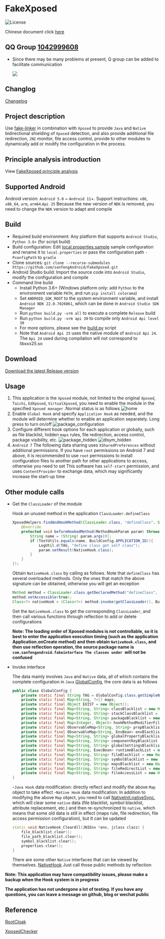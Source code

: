 # FakeXposed
![License](https://img.shields.io/badge/License-Apache2-blue)

Chinese document click [here](README_CN.md)

## QQ Group [1042999608](https://jq.qq.com/?_wv=1027&k=T2uqtjjE)
- Since there may be many problems at present, Q group can be added to facilitate communication

    ![](https://cdn.jsdelivr.net/gh/sanfengAndroid/sanfengAndroid.github.io@main/images/qq_group.jpg)

## Changlog
[Changelog](docs/en/app_changes.md)

## Project description
Use [fake-linker](https://github.com/sanfengAndroid/fake-linker) in combination with `Xposed` to provide `Java` and `Native` bidirectional shielding of `Xposed` detection, and also provide additional file redirection, `JNI` monitor, file access control, provide to other modules to dynamically add or modify the configuration in the process. 

## Principle analysis introduction
View [FakeXposed principle analysis](https://sanfengandroid.github.io/2021/02/20/fakexposed-principle-analyze/) 

## Supported Android
Android version: `Android 5.0` ~ `Android 11`+. Support instructions: `x86`, `x86_64`, `arm`, `arm64`.`Api 25` Because the new version of `NDK` is removed, you need to change the `NDK` version to adapt and compile 

## Build
- Required build environment: Any platform that supports `Android Studio`, `Python 3.6+` (for script build) 
- Build configuration: Edit [local.properties.sample](local.properties.sample) sample configuration and rename it to `local.properties` or pass the configuration path `-PconfigPath` to `gradle` 
- Clone sources: `git clone --recurse-submodules https://github.com/sanfengAndroid/FakeXposed.git`
- Android Studio build: Import the source code into `Android Studio`, modify the configuration and compile
- Command line build
  - Install Python 3.6+ (Windows platform only: add `Python` to the environment variable `PATH`, and run `pip install colorama`) 
  - Set `ANDROID_SDK_ROOT` to the system environment variable, and install `Android NDK 22.0.7026061`, which can be done in `Android Studio SDK Manager`
  - Run `python build.py -vrm all` to execute a complete `Release` build 
  - Run `python build.py -vrm api 30` to compile only `Android Api level 30`
  - For more options, please see the [build.py](build.py) script
  - Note that `Android Api 25` uses the native module of `Android Api 24`. The `Api 24` used during compilation will not correspond to libxxx25.so

## Download
[Download the latest Release version](https://github.com/sanfengAndroid/FakeXposed/releases/latest)

## Usage
1. This application is the `Xposed` module, not limited to the original `Xposed`, `Taichi`, `EdXposed`, `VirtualXposed`, you need to enable the module in the specified `Xposed manager` .Normal status is as follows ![home](capture/en/home.png)
2. Enable `Global Hook` and specify `Application Hook` as needed, and the module will determine whether to enable an application separately. Long press to turn on/off ![package_configuration](capture/en/package_configuration.png)
3. Configure different hook options for each application or globally, such as file blacklist, hidden `maps` rules, file redirection, access control, package visibility, etc. ![package_hidden](capture/en/package_hidden.png) ![dlsym_hidden](capture/en/dlsym_hidden.png)
4. `Android 7` The following data sharing uses `XSharedPreferences` without additional permissions. If you have `root` permissions on Android 7 and above, it is recommended to use `root` permissions to install configuration files to another path for other applications to access, otherwise you need to set This software has `self-start` permission, and uses `ContentProvider` to exchange data, which may significantly increase the start-up time 

## Other module calls
- Get the `ClassLoader` of the module

    Hook an unused method in the application `ClassLoader.defineClass`
    ```Java
    XposedHelpers.findAndHookMethod(ClassLoader.class, "defineClass", String.class, byte[].class, int.class, int.class, new XC_MethodHook() {
        @Override
        protected void beforeHookedMethod(MethodHookParam param) throws Throwable {
            String name = (String) param.args[0];
            if (TextUtils.equals(name, BuildConfig.APPLICATION_ID)){
                LogUtil.d(TAG, "define class get self class");
                param.setResult(NativeHook.class);
            }
        }
    });
    ```
    Obtain `NativeHook.class` by calling as follows. Note that `defineClass` has several overloaded methods. Only the ones that match the above signature can be obtained, otherwise you will get an exception
    ```Java
    Method method = ClassLoader.class.getDeclaredMethod("defineClass", String.class, byte[].class, int.class, int.class);
    method.setAccessible(true);
    Class<?> nativeHook = (Class<?>) method.invoke(getClassLoader(), BuildConfig.APPLICATION_ID, null, 0, 0);
    ```
    Get the `NativeHook.class` to get the corresponding `ClassLoader`, and then call various functions through reflection to add or delete configurations

    **Note: The loading order of Xposed modules is not controllable, so it is best to enter the application execution timing (such as the application Application.onCreate method) and then obtain `NativeHook.class`, and then use reflection operation, the source package name is `com.sanfengandroid.fakeinterface The classes under `will not be confused**
- Invoke interface

    The data mainly involves `Java` and `Native` data, all of which contains the complete configuration in `Java` [GlobalConfig](app/src/main/java/com/sanfengandroid/fakeinterface/GlobalConfig.java), the core data is as follows
    ```Java
    public class GlobalConfig {
        private static final String TAG = GlobalConfig.class.getSimpleName();
        private static final Map<String, ?>[] maps;
        private static final Object EXIST = new Object();
        private static final Map<String, String> classBlacklist = new HashMap<>();
        private static final Map<String, String> stackClassBlacklist = new HashMap<>();
        private static final Map<String, String> packageBlacklist = new HashMap<>();
        private static final Map<Integer, Object> hookMethodModifierFilter = new HashMap<>();
        private static final ObservableMap<String, String> propBlacklist = new ObservableMap<>();
        private static final ObservableMap<String, EnvBean> envBlacklist = new ObservableMap<>();
        private static final Map<String, String> globalPropertyBlacklist = new HashMap<>();
        private static final Map<String, String> componentKeyBlacklist = new HashMap<>();
        private static final Map<String, String> globalSettingsBlacklist = new HashMap<>();
        private static final Map<String, ExecBean> runtimeBlackList = new HashMap<>();
        private static final Map<String, String> fileBlacklist = new HashMap<>();
        private static final Map<String, String> symbolBlacklist = new HashMap<>();
        private static final Map<String, String> mapsBlacklist = new HashMap<>();
        private static final Map<String, String> fileRedirectList = new HashMap<>();
        private static final Map<String, String> fileAccessList = new HashMap<>();
    }
    ```
    -`Java Hook` data modification: directly reflect and modify the above `Map` object to take effect
    -`Native Hook` data modification: In addition to modifying the above `Map` object, you need to call [NativeInit.nativeSync](app/src/main/java/com/sanfengandroid/fakeinterface/NativeInit.java#nativeSync), which will clear some `native` data (file blacklist, symbol blacklist, attribute replacement, etc.) and then re-synchronized to `native`, which means that some old data is still in effect (maps rule, file redirection, file access permission configuration), but It can be updated
    ```cpp
    static void NativeHook_ClearAll(JNIEnv *env, jclass clazz) {
        file_blacklist.clear();
        file_path_blacklist.clear();
        symbol_blacklist.clear();
        properties.clear();
    }
    ```
    There are some other `Native` interfaces that can be viewed by themselves. [NativeHook](app/src/main/java/com/sanfengandroid/fakeinterface/NativeHook.java) Just call those public methods by reflection

**Note: This application may have compatibility issues, please make a backup when the Hook system is in progress**

**The application has not undergone a lot of testing. If you have any questions, you can leave a message on github, blog or wechat public**
## Reference
[RootCloak](https://github.com/devadvance/rootcloak)

[XposedChecker](https://github.com/w568w/XposedChecker)